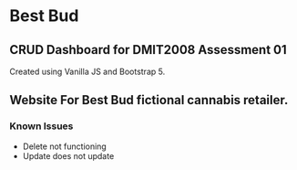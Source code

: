 # Best Bud

## CRUD Dashboard for DMIT2008 Assessment 01

Created using Vanilla JS and Bootstrap 5.

## Website For Best Bud fictional cannabis retailer. 

### Known Issues 
- Delete not functioning
- Update does not update
